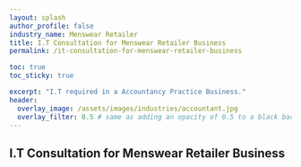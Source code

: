 ```yaml
---
layout: splash 
author_profile: false 
industry_name: Menswear Retailer
title: I.T Consultation for Menswear Retailer Business
permalink: /it-consultation-for-menswear-retailer-business

toc: true
toc_sticky: true

excerpt: "I.T required in a Accountancy Practice Business."
header:
  overlay_image: /assets/images/industries/accountant.jpg
  overlay_filter: 0.5 # same as adding an opacity of 0.5 to a black background
---
```


## I.T Consultation for Menswear Retailer Business